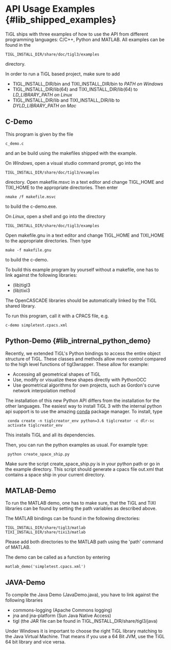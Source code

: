 API Usage Examples {#lib_shipped_examples}
=========================

TiGL ships with three examples of how to use the API from different programming languages: C/C++, Python and MATLAB. 
All examples can be found in the

    TIGL_INSTALL_DIR/share/doc/tigl3/examples

directory.

In order to run a TiGL based project, make sure to add
  - TIGL_INSTALL_DIR/bin and TIXI_INSTALL_DIR/bin to *PATH on Windows*
  - TIGL_INSTALL_DIR/lib(64) and TIXI_INSTALL_DIR/lib(64) to *LD_LIBRARY_PATH on Linux*
  - TIGL_INSTALL_DIR/lib and TIXI_INSTALL_DIR/lib to *DYLD_LIBRARY_PATH on Mac*
	
	
C-Demo
------

This program is given by the file 

    c_demo.c

and an be build using the makefiles shipped with the example.

On *Windows*, open a visual studio command prompt, go into the 

    TIGL_INSTALL_DIR/share/doc/tigl3/examples 

directory. Open makefile.msvc in a text editor and
change TIGL_HOME and TIXI_HOME to the appropriate directories. Then enter

    nmake /f makefile.msvc

to build the c-demo.exe.

On *Linux*, open a shell and go into the directory 

    TIGL_INSTALL_DIR/share/doc/tigl3/examples 

Open makefile.gnu in a text editor and change TIGL_HOME and TIXI_HOME to the appropriate directories.
Then type

    make -f makefile.gnu

to build the c-demo.


To build this example program by yourself without a makefile, one has to link against the following libraries:
  - (lib)tigl3
  - (lib)tixi3

The OpenCASCADE libraries should be automatically linked by the TiGL shared library.

To run this program, call it with a CPACS file, e.g.

    c-demo simpletest.cpacs.xml

    
Python-Demo {#lib_intrernal_python_demo}
---------------------

Recently, we extended TiGL's Python bindings to access the entire object structure of TiGL. 
These classes and methods allow more control compared to the high level functions of tigl3wrapper.
These allow for example:

   - Accessing all geometrical shapes of TiGL
   - Use, modify or visualize these shapes directly with PythonOCC
   - Use geometrical algorithms for own projects, such as Gordon's curve network interpolation method

The installation of this new Python API differs from the installation for the other languages.
The easiest way to install TiGL 3 with the internal python api support is to use the
amazing [conda](http://conda.pydata.org/miniconda.html) package manager. To install, type

     conda create -n tiglcreator_env python=3.6 tiglcreator -c dlr-sc
     activate tiglcreator_env
    
This installs TiGL and all its dependencies. 

Then, you can run the python examples as usual. For example type:

     python create_space_ship.py

Make sure the script create_space_ship.py is in your python path or go in the example
directory. This script should generate a cpacs file out.xml that contains a space ship
in your current directory.


MATLAB-Demo
-----------
To run the MATLAB demo, one has to make sure, that the TiGL and TiXI libraries
can be found by setting the path variables as described above. 

The MATLAB bindings can be found in the following directories:

    TIGL_INSTALL_DIR/share/tigl3/matlab
    TIXI_INSTALL_DIR/share/tixi3/matlab

Please add both directories to the MATLAB path using the 'path' command of MATLAB.

The demo can be called as a function by entering

    matlab_demo('simpletest.cpacs.xml')

	
JAVA-Demo
---------
To compile the Java Demo (JavaDemo.java), you have to link against the following libraries
  - commons-logging (Apache Commons logging)
  - jna and jna-platform (Sun Java Native Access)
  - tigl (the JAR file can be found in TIGL_INSTALL_DIR/share/tigl3/java)
	
Under Windows it is important to choose the right TiGL library matching to the Java Virtual Machine. 
That means if you use a 64 Bit JVM, use the TiGL 64 bit library and vice versa.

